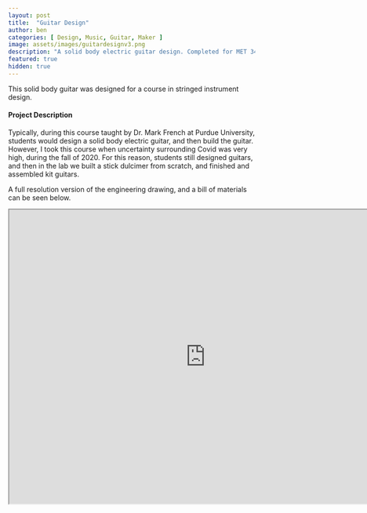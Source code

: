 ```yaml
---
layout: post
title:  "Guitar Design"
author: ben
categories: [ Design, Music, Guitar, Maker ]
image: assets/images/guitardesignv3.png
description: "A solid body electric guitar design. Completed for MET 349 - Stringed Instrument Design & Manufacturing at Purdue University."
featured: true
hidden: true
---
```


This solid body guitar was designed for a course in stringed instrument design.

#### Project Description

Typically, during this course taught by Dr. Mark French at Purdue University, students would design a solid body electric guitar, and then build the guitar. However, I took this course when uncertainty surrounding Covid was very high, during the fall of 2020. For this reason, students still designed guitars, and then in the lab we built a stick dulcimer from scratch, and finished and assembled kit guitars.

A full resolution version of the engineering drawing, and a bill of materials can be seen below.

<iframe src="https://drive.google.com/file/d/12lxeUbwWzWTe9_YFP5y_dMUhRZr8N5Zk/preview" width="800" height="600" allow="autoplay"></iframe>
<!-- ```html
---
layout: post
title:  "Inception Movie"
author: john
categories: [ Jekyll, tutorial ]
tags: [red, yellow]
image: assets/images/11.jpg
description: "My review of Inception movie. Actors, directing and more."
rating: 4.5
---
``` -->

